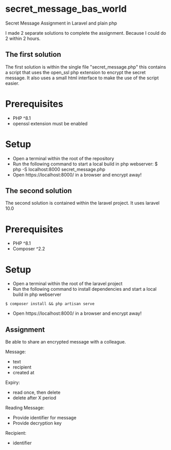 # secret_message_bas_world
Secret Message Assignment in Laravel and plain php

I made 2 separate solutions to complete the assignment. Because I could do 2 within 2 hours.


## The first solution
The first solution is within the single file "secret_message.php" 
this contains a script that uses the open_ssl php extension to encrypt the secret message.
It also uses a small html interface to make the use of the script easier.

# Prerequisites

- PHP ^8.1
- openssl extension must be enabled

# Setup

- Open a terminal within the root of the repository
- Run the following command to start a local build in php webserver: $ php -S localhost:8000 secret_message.php
- Open https://localhost:8000/ in a browser and encrypt away!

##  

## The second solution
The second solution is contained within the laravel project. It uses laravel 10.0

# Prerequisites

- PHP ^8.1
- Composer ^2.2

# Setup

- Open a terminal within the root of the laravel project
- Run the following command to install dependencies and start a local build in php webserver
```
$ composer install && php artisan serve
```
- Open https://localhost:8000/ in a browser and encrypt away!

## Assignment

Be able to share an encrypted message with a colleague.

Message:

- text
- recipient
- created at

Expiry:

- read once, then delete
- delete after X period

Reading Message:

- Provide identifier for message
- Provide decryption key

Recipient:

- identifier
